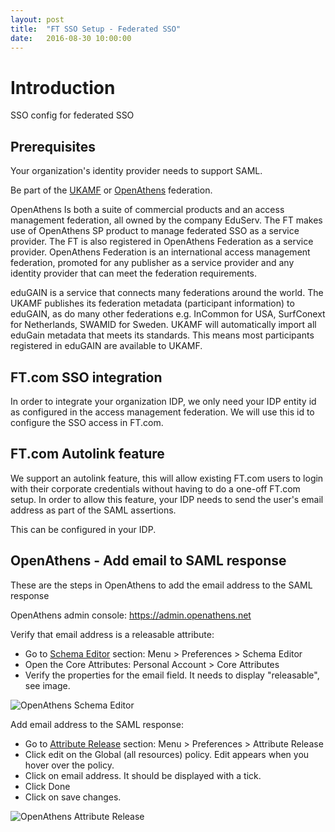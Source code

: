 ```yaml
---
layout: post
title:  "FT SSO Setup - Federated SSO"
date:   2016-08-30 10:00:00
---
```


# Introduction
SSO config for federated SSO

## Prerequisites
Your organization's identity provider needs to support SAML.

Be part of the [UKAMF](https://www.ukfederation.org.uk/) or [OpenAthens](http://www.openathens.net/) federation.

OpenAthens Is both a suite of commercial products and an access management federation, all owned by the company EduServ. The FT makes use of OpenAthens SP product to manage federated SSO as a service provider. The FT is also registered in OpenAthens Federation as a service provider. OpenAthens Federation is an international access management federation, promoted for any publisher as a service provider and any identity provider that can meet the federation requirements.

eduGAIN is a service that connects many federations around the world.  The UKAMF publishes its federation metadata (participant information) to eduGAIN, as do many other federations e.g. InCommon for USA, SurfConext for Netherlands, SWAMID for Sweden.  UKAMF will automatically import all eduGain metadata that meets its standards. This means most participants registered in eduGAIN are available to UKAMF.

## FT.com SSO integration
In order to integrate your organization IDP, we only need your IDP entity id as configured in the access management federation.
We will use this id to configure the SSO access in FT.com.

## FT.com Autolink feature
We support an autolink feature, this will allow existing FT.com users to login with their corporate credentials without having to do a one-off FT.com setup.
In order to allow this feature, your IDP needs to send the user's email address as part of the SAML assertions.

This can be configured in your IDP.



## OpenAthens - Add email to SAML response
These are the steps in OpenAthens to add the email address to the SAML response

OpenAthens admin console: https://admin.openathens.net

Verify that email address is a releasable attribute:

* Go to [Schema Editor](https://admin.openathens.net/#SchemaEditor) section: Menu > Preferences > Schema Editor
* Open the Core Attributes: Personal Account > Core Attributes
* Verify the properties for the email field. It needs to display "releasable", see image.

![OpenAthens Schema Editor](/sso-support/assets/images/openathens-schema-editor.png)

Add email address to the SAML response:

* Go to [Attribute Release](https://admin.openathens.net/#ReleasePolicies) section: Menu > Preferences > Attribute Release
* Click edit on the Global (all resources) policy. Edit appears when you hover over the policy.
* Click on email address. It should be displayed with a tick.
* Click Done
* Click on save changes.

![OpenAthens Attribute Release](/sso-support/assets/images/openathens-release-attributes.png)
